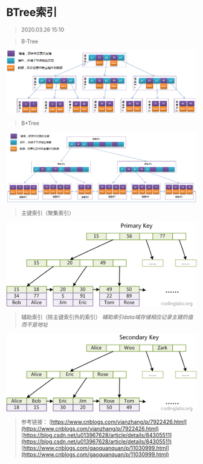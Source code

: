
# BTree索引

> 2020.03.26 15:10

> B-Tree

![image](./b-tree.png)

> B+Tree

![image](./b+tree.png)

> 主键索引（聚集索引）

![image](./btreePrimaryKey.png)

> 辅助索引（除主键索引外的索引）
> *辅助索引data域存储相应记录主键的值而不是地址*

![image](./btreeSecondaryKey.png)

> 参考链接：
[https://www.cnblogs.com/vianzhang/p/7922426.html](https://www.cnblogs.com/vianzhang/p/7922426.html)
[https://blog.csdn.net/u013967628/article/details/84305511](https://blog.csdn.net/u013967628/article/details/84305511)
[https://www.cnblogs.com/gaoquanquan/p/11030999.html](https://www.cnblogs.com/gaoquanquan/p/11030999.html)